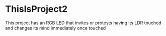 # ThisIsProject2
This project has an RGB LED that invites or protests having its LDR touched and changes its mind immediately once touched

